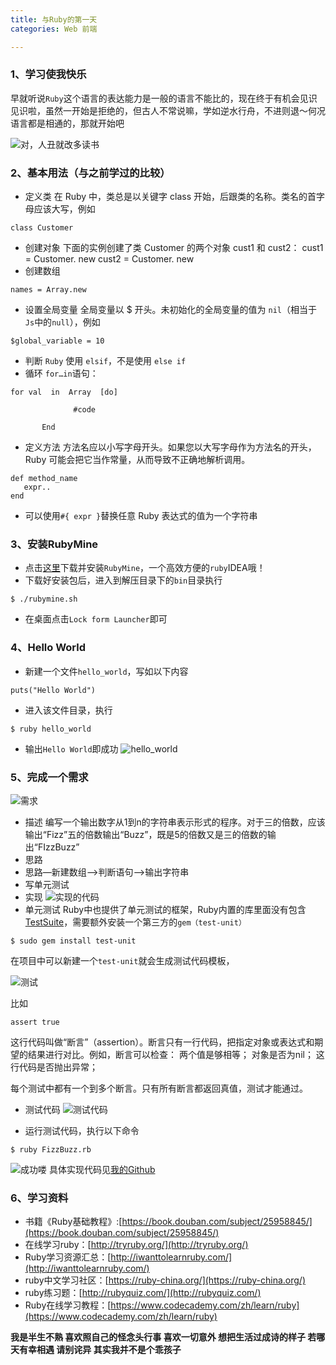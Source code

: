 ```yaml
---
title: 与Ruby的第一天
categories: Web 前端

---
```




### 1、学习使我快乐
早就听说`Ruby`这个语言的表达能力是一般的语言不能比的，现在终于有机会见识见识啦，虽然一开始是拒绝的，但古人不常说嘛，学如逆水行舟，不进则退～何况语言都是相通的，那就开始吧

![对，人丑就改多读书](http://upload-images.jianshu.io/upload_images/2190281-f732a3030b550dbd.jpg?imageMogr2/auto-orient/strip%7CimageView2/2/w/1240)

### 2、基本用法（与之前学过的比较）
* 定义类
在 Ruby 中，类总是以关键字 class 开始，后跟类的名称。类名的首字母应该大写，例如
```
class Customer
```
* 创建对象
下面的实例创建了类 Customer 的两个对象 cust1 和 cust2：
cust1 = Customer. new
cust2 = Customer. new
* 创建数组
```
names = Array.new
```
* 设置全局变量
全局变量以 $ 开头。未初始化的全局变量的值为 `nil`（相当于`Js`中的`null`），例如
```
$global_variable = 10
```
* 判断
`Ruby` 使用 `elsif`，不是使用 `else if`
* 循环
 `for…in`语句：
```
for val  in  Array  [do]

              #code

       End
```
* 定义方法
方法名应以小写字母开头。如果您以大写字母作为方法名的开头，Ruby 可能会把它当作常量，从而导致不正确地解析调用。
```
def method_name 
   expr..
end
```
* 可以使用`#{ expr }`替换任意 Ruby 表达式的值为一个字符串

### 3、安装RubyMine

* 点击[这里](https://www.jetbrains.com/ruby/)下载并安装`RubyMine`，一个高效方便的`ruby`IDEA哦！
* 下载好安装包后，进入到解压目录下的`bin`目录执行
```
$ ./rubymine.sh
```
* 在桌面点击`Lock form Launcher`即可

### 4、Hello World

* 新建一个文件`hello_world`，写如以下内容
```
puts("Hello World")
```
* 进入该文件目录，执行
```
$ ruby hello_world
```
* 输出`Hello World`即成功
![hello_world](http://upload-images.jianshu.io/upload_images/2190281-b3a990038b98e399.png?imageMogr2/auto-orient/strip%7CimageView2/2/w/1240)

### 5、完成一个需求

![需求](http://upload-images.jianshu.io/upload_images/2190281-e204d50dcf17b137.png?imageMogr2/auto-orient/strip%7CimageView2/2/w/1240)

* 描述
编写一个输出数字从1到n的字符串表示形式的程序。对于三的倍数，应该输出“Fizz”五的倍数输出“Buzz”，既是5的倍数又是三的倍数的输出“FIzzBuzz”
* 思路
 * 思路—新建数组—>判断语句—>输出字符串
 * 写单元测试
* 实现
![实现的代码](http://upload-images.jianshu.io/upload_images/2190281-92c85ff5528a3e15.png?imageMogr2/auto-orient/strip%7CimageView2/2/w/1240)
* 单元测试
Ruby中也提供了单元测试的框架，Ruby内置的库里面没有包含[TestSuite](http://test-unit.rubyforge.org/test-unit/index.html)，需要额外安装一个第三方的`gem（test-unit）`
```
$ sudo gem install test-unit
```
在项目中可以新建一个`test-unit`就会生成测试代码模板，


![测试](http://upload-images.jianshu.io/upload_images/2190281-41957821626a3e77.png?imageMogr2/auto-orient/strip%7CimageView2/2/w/1240)

比如
```
assert true
```
这行代码叫做“断言”（assertion）。断言只有一行代码，把指定对象或表达式和期望的结果进行对比。例如，断言可以检查：
两个值是够相等；
对象是否为nil；
这行代码是否抛出异常；

每个测试中都有一个到多个断言。只有所有断言都返回真值，测试才能通过。

* 测试代码
![测试代码](http://upload-images.jianshu.io/upload_images/2190281-1085ff4fa25231fd.png?imageMogr2/auto-orient/strip%7CimageView2/2/w/1240)

* 运行测试代码，执行以下命令
```
$ ruby FizzBuzz.rb
```
![成功喽](http://upload-images.jianshu.io/upload_images/2190281-03c52a550e874512.png?imageMogr2/auto-orient/strip%7CimageView2/2/w/1240)
具体实现代码见[我的Github](https://github.com/banshengbushu/ruby-demo)

### 6、学习资料
* 书籍《Ruby基础教程》:[https://book.douban.com/subject/25958845/](https://book.douban.com/subject/25958845/)
* 在线学习ruby：[http://tryruby.org/](http://tryruby.org/)
* Ruby学习资源汇总：[http://iwanttolearnruby.com/](http://iwanttolearnruby.com/)
* ruby中文学习社区：[https://ruby-china.org/](https://ruby-china.org/)
* ruby练习题：[http://rubyquiz.com/](http://rubyquiz.com/)
* Ruby在线学习教程：[https://www.codecademy.com/zh/learn/ruby](https://www.codecademy.com/zh/learn/ruby)

**我是半生不熟 喜欢照自己的怪念头行事
喜欢一切意外 想把生活过成诗的样子
若哪天有幸相遇 请别诧异 其实我并不是个乖孩子**
